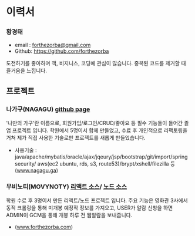# 이력서

### 황경태
- email : forthezorba@gmail.com
- Github: https://github.com/forthezorba
   
도전하기를 좋아하며 책, 비지니스, 코딩에 관심이 많습니다. 중복된 코드를 제거할 때 즐거움을 느낍니다.

## 프로젝트
### 나가구(NAGAGU) [github page](https://github.com/forthezorba/nagagu)
'나만의 가구'란 이름으로, 회원가입/로그인/CRUD/좋아요 등 필수 기능들이 들어간 졸업 프로젝트 입니다. 학원에서 5명이서 함께 만들었고, 수료 후 개인적으로 리팩토링을 거쳐 제가 직접 사용한 기술로만 프로젝트를 새롭게 만들었습니다.
- 사용기술 : java/apache/mybatis/oracle/ajax/jqeury/jsp/bootstrap/git/import/spring security/
             aws(ec2 ubuntu, rds, s3, route53)/brypt/xshell/filezilla 등
(www.nagagu.ga)

### 무비노티(MOVYNOTY) [리액트 소스](https://github.com/forthezorba/movynoty)/  [노드 소스](https://github.com/forthezorba/movynoty_back)
학원 수료 후 3명이서 만든 리액트/노드 프로젝트 입니다. 주요 기능은 영화관 3사에서 동적 크롤링을 통해 미개봉 예정작 정보를 가져오고,
USER가 알람 신청을 하면 ADMIN이 GCM을 통해 개봉 하루 전 웹알람을 보내줍니다.
- (www.forthezorba.com)

